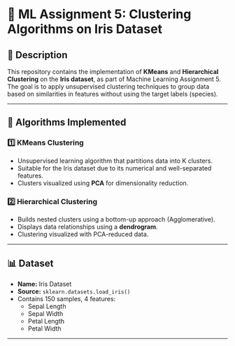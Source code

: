 # 🧠 ML Assignment 5: Clustering Algorithms on Iris Dataset

## 📌 Description
This repository contains the implementation of **KMeans** and **Hierarchical Clustering** on the **Iris dataset**, as part of Machine Learning Assignment 5.  
The goal is to apply unsupervised clustering techniques to group data based on similarities in features without using the target labels (species).  

---

## 🚀 Algorithms Implemented

### 1️⃣ KMeans Clustering
- Unsupervised learning algorithm that partitions data into K clusters.
- Suitable for the Iris dataset due to its numerical and well-separated features.
- Clusters visualized using **PCA** for dimensionality reduction.

### 2️⃣ Hierarchical Clustering
- Builds nested clusters using a bottom-up approach (Agglomerative).
- Displays data relationships using a **dendrogram**.
- Clustering visualized with PCA-reduced data.

---

## 📊 Dataset
- **Name:** Iris Dataset  
- **Source:** `sklearn.datasets.load_iris()`  
- Contains 150 samples, 4 features:  
  - Sepal Length  
  - Sepal Width  
  - Petal Length  
  - Petal Width  

---
